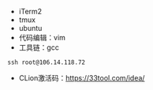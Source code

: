 - iTerm2
- tmux
- ubuntu
- 代码编辑：vim
- 工具链：gcc

```shell
ssh root@106.14.118.72
```

- CLion激活码：https://33tool.com/idea/
